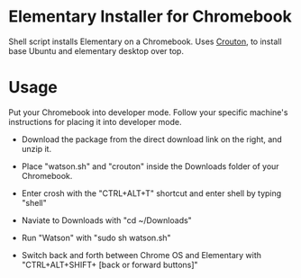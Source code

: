 # Elementary Installer for Chromebook


Shell script installs  Elementary on a Chromebook. Uses <a href="https://github.com/dnschneid/crouton"> Crouton<a>, to install base Ubuntu and elementary desktop over top.

# Usage

 Put your Chromebook into developer mode. Follow your specific machine's instructions for placing it into developer mode.

   + Download the package from the direct download link on the right, and unzip it.
    
   + Place "watson.sh" and "crouton" inside the Downloads folder of your Chromebook.
    
   + Enter crosh with the "CTRL+ALT+T" shortcut and enter shell by typing "shell"
    
   + Naviate to Downloads with "cd ~/Downloads"
    
   + Run "Watson" with "sudo sh watson.sh"
    
   + Switch back and forth between Chrome OS and Elementary with "CTRL+ALT+SHIFT+ [back or forward buttons]"
